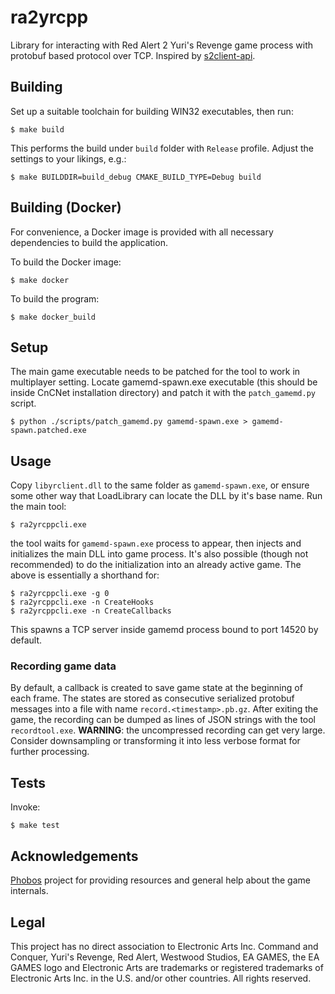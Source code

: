 # ra2yrcpp

Library for interacting with Red Alert 2 Yuri's Revenge game process with protobuf based protocol over TCP. Inspired by [s2client-api](https://github.com/Blizzard/s2client-api).

## Building 

Set up a suitable toolchain for building WIN32 executables, then run:

```
$ make build
```

This performs the build under `build` folder with `Release` profile. Adjust the settings to your likings, e.g.:

```
$ make BUILDDIR=build_debug CMAKE_BUILD_TYPE=Debug build
```

## Building (Docker)

For convenience, a Docker image is provided with all necessary dependencies to build the application.

To build the Docker image:
```
$ make docker
```

To build the program:
```
$ make docker_build
```

## Setup

The main game executable needs to be patched for the tool to work in multiplayer setting. Locate gamemd-spawn.exe executable (this should be inside CnCNet installation directory) and patch it with the `patch_gamemd.py` script.

```
$ python ./scripts/patch_gamemd.py gamemd-spawn.exe > gamemd-spawn.patched.exe
```

## Usage

Copy `libyrclient.dll` to the same folder as `gamemd-spawn.exe`, or ensure some other way that LoadLibrary can locate the DLL by it's base name. Run the main tool:

```
$ ra2yrcppcli.exe
```

the tool waits for `gamemd-spawn.exe` process to appear, then injects and initializes the main DLL into game process. It's also possible (though not recommended) to do the initialization into an already active game. The above is essentially a shorthand for:

```
$ ra2yrcppcli.exe -g 0
$ ra2yrcppcli.exe -n CreateHooks
$ ra2yrcppcli.exe -n CreateCallbacks
```

This spawns a TCP server inside gamemd process bound to port 14520 by default.

### Recording game data

By default, a callback is created to save game state at the beginning of each frame. The states are stored as consecutive serialized protobuf messages into a file with name `record.<timestamp>.pb.gz`. After exiting the game, the recording can be dumped as lines of JSON strings with the tool `recordtool.exe`. **WARNING**: the uncompressed recording can get very large. Consider downsampling or transforming it into less verbose format for further processing.

## Tests

Invoke:

```
$ make test
```

## Acknowledgements

[Phobos](https://github.com/Phobos-developers/Phobos) project for providing resources and general help about the game internals.

## Legal

This project has no direct association to Electronic Arts Inc. Command and Conquer, Yuri's Revenge, Red Alert, Westwood Studios, EA GAMES, the EA GAMES logo and Electronic Arts are trademarks or registered trademarks of Electronic Arts Inc. in the U.S. and/or other countries. All rights reserved.
